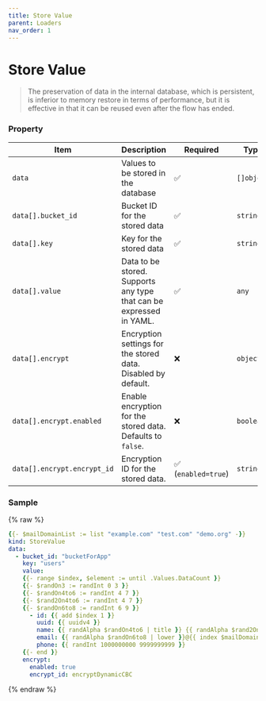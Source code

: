 ```yaml
---
title: Store Value
parent: Loaders
nav_order: 1
---
```


# Store Value
> The preservation of data in the internal database, which is persistent, is inferior to memory restore in terms of performance, but it is effective in that it can be reused even after the flow has ended.

### Property

| **Item**               | **Description**                                                                 | **Required**             | **Type**    |
|------------------------|---------------------------------------------------------------------------------|--------------------------|-------------|
| `data`                | Values to be stored in the database                                             | ✅                       | `[]object`  |
| `data[].bucket_id`    | Bucket ID for the stored data                                                   | ✅                       | `string`    |
| `data[].key`          | Key for the stored data                                                        | ✅                       | `string`    |
| `data[].value`        | Data to be stored. Supports any type that can be expressed in YAML.             | ✅                       | `any`       |
| `data[].encrypt`      | Encryption settings for the stored data. Disabled by default.                  | ❌                       | `object`    |
| `data[].encrypt.enabled` | Enable encryption for the stored data. Defaults to `false`.                  | ❌                       | `boolean`   |
| `data[].encrypt.encrypt_id` | Encryption ID for the stored data.   | ✅ (`enabled=true`)   | `string`    |

### Sample

{% raw %}
``` yaml
{{- $mailDomainList := list "example.com" "test.com" "demo.org" -}}
kind: StoreValue
data:
  - bucket_id: "bucketForApp"
    key: "users"
    value:
    {{- range $index, $element := until .Values.DataCount }}
    {{- $randOn3 := randInt 0 3 }}
    {{- $randOn4to6 := randInt 4 7 }}
    {{- $rand2On4to6 := randInt 4 7 }}
    {{- $randOn6to8 := randInt 6 9 }}
      - id: {{ add $index 1 }}
        uuid: {{ uuidv4 }}
        name: {{ randAlpha $randOn4to6 | title }} {{ randAlpha $rand2On4to6 | title }}
        email: {{ randAlpha $randOn6to8 | lower }}@{{ index $mailDomainList $randOn3 }}
        phone: {{ randInt 1000000000 9999999999 }}
    {{- end }}
    encrypt:
      enabled: true
      encrypt_id: encryptDynamicCBC
```
{% endraw %}